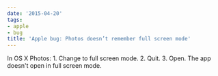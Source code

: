 ```yaml
---
date: '2015-04-20'
tags:
- apple
- bug
title: 'Apple bug: Photos doesn’t remember full screen mode'
---
```


In OS X Photos: 1\. Change to full screen mode. 2\. Quit. 3\. Open. The app doesn't open in full screen mode.

